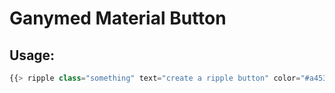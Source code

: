 # Ganymed Material Button

## Usage:

```javascript
{{> ripple class="something" text="create a ripple button" color="#a45373" href="/something"}}
```
